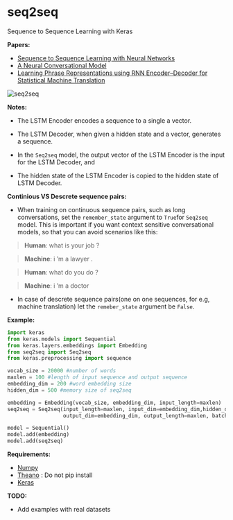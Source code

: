 # seq2seq
Sequence to Sequence Learning with Keras

**Papers:**

* [Sequence to Sequence Learning with Neural Networks](http://papers.nips.cc/paper/5346-sequence-to-sequence-learning-with-neural-networks.pdf)
* [A Neural Conversational Model](http://arxiv.org/pdf/1506.05869v1.pdf)
* [Learning Phrase Representations using RNN Encoder–Decoder for Statistical Machine Translation](http://arxiv.org/pdf/1406.1078.pdf)


![seq2seq](http://i64.tinypic.com/30136te.png)


**Notes:**

* The LSTM Encoder encodes a sequence to a single a vector.
* The LSTM Decoder, when given a hidden state and a vector, generates a sequence.

* In the `Seq2seq` model, the output vector of the LSTM Encoder is the input for the  LSTM Decoder, and
* The hidden state of the LSTM Encoder is copied to the hidden state of LSTM Decoder.

**Continious VS Descrete sequence pairs:**

* When training on continuous sequence pairs, such as long conversations, set the `remember_state` argument to `True`for `Seq2seq` model. This is important if you want context sensitive conversational models, so that you can avoid scenarios like this:

> **Human**: what is your job ?

> **Machine**: i ’m a lawyer .

> **Human**: what do you do ?

> **Machine**: i ’m a doctor

* In case of descrete sequence pairs(one on one sequences, for e.g, machine translation) let the `remeber_state` argument be `False`.


**Example:**

```python
import keras
from keras.models import Sequential
from keras.layers.embeddings import Embedding
from seq2seq import Seq2seq
from keras.preprocessing import sequence

vocab_size = 20000 #number of words
maxlen = 100 #length of input sequence and output sequence
embedding_dim = 200 #word embedding size
hidden_dim = 500 #memory size of seq2seq

embedding = Embedding(vocab_size, embedding_dim, input_length=maxlen)
seq2seq = Seq2seq(input_length=maxlen, input_dim=embedding_dim,hidden_dim=hidden_dim,
                  output_dim=embedding_dim, output_length=maxlen, batch_size=10, depth=4)

model = Sequential()
model.add(embedding)
model.add(seq2seq)
```

**Requirements:**

* [Numpy](http://www.numpy.org/)
* [Theano](https://github.com/Theano/Theano) : Do not pip install
* [Keras](keras.io)


**TODO:**

* Add examples with real datasets
